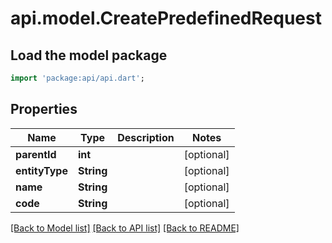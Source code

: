 # api.model.CreatePredefinedRequest

## Load the model package
```dart
import 'package:api/api.dart';
```

## Properties
Name | Type | Description | Notes
------------ | ------------- | ------------- | -------------
**parentId** | **int** |  | [optional] 
**entityType** | **String** |  | [optional] 
**name** | **String** |  | [optional] 
**code** | **String** |  | [optional] 

[[Back to Model list]](../README.md#documentation-for-models) [[Back to API list]](../README.md#documentation-for-api-endpoints) [[Back to README]](../README.md)


